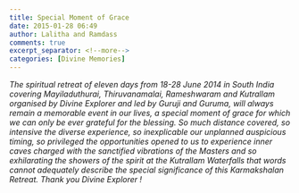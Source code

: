 ```yaml
---
title: Special Moment of Grace
date: 2015-01-28 06:49
author: Lalitha and Ramdass
comments: true
excerpt_separator: <!--more-->
categories: [Divine Memories]
---
```

<p><em>The spiritual retreat of eleven days from 18-28 June 2014 in South India covering Mayiladuthurai,<!--more--> Thiruvanamalai, Rameshwaram and Kutrallam organised by Divine Explorer and led by Guruji and Guruma, will always remain a memorable event in our lives, a special moment of grace for which we can only be ever grateful for the blessing. So much distance covered, so intensive the diverse experience, so inexplicable our unplanned auspicious timing, so privileged the opportunities opened to us to experience inner caves charged with the sanctified vibrations of the Masters and so exhilarating the showers of the spirit at the Kutrallam Waterfalls that words cannot adequately describe the special significance of this Karmakshalan Retreat. Thank you Divine Explorer !</em></p>
